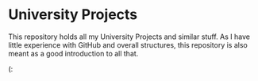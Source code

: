 # University Projects
This repository holds all my University Projects and similar stuff. 
As I have little experience with GitHub and overall structures, this repository is also meant as a good introduction to all that. 

(:
